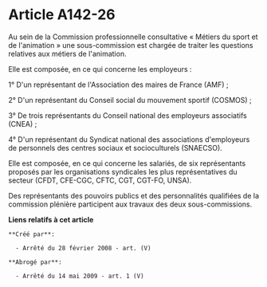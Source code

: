 # Article A142-26

Au sein de la Commission professionnelle consultative « Métiers du sport et de l'animation » une sous-commission est chargée
de traiter les questions relatives aux métiers de l'animation.

Elle est composée, en ce qui concerne les employeurs :

1° D'un représentant de l'Association des maires de France (AMF) ;

2° D'un représentant du Conseil social du mouvement sportif (COSMOS) ;

3° De trois représentants du Conseil national des employeurs associatifs (CNEA) ;

4° D'un représentant du Syndicat national des associations d'employeurs de personnels des centres sociaux et socioculturels
(SNAECSO).

Elle est composée, en ce qui concerne les salariés, de six représentants proposés par les organisations syndicales les plus
représentatives du secteur (CFDT, CFE-CGC, CFTC, CGT, CGT-FO, UNSA).

Des représentants des pouvoirs publics et des personnalités qualifiées de la commission plénière participent aux travaux des
deux sous-commissions.

**Liens relatifs à cet article**

	**Créé par**:

	  - Arrêté du 28 février 2008 - art. (V)

	**Abrogé par**:

	  - Arrêté du 14 mai 2009 - art. 1 (V)
